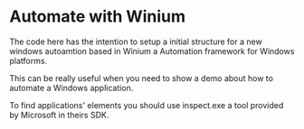 # Automate with Winium

The code here has the intention to setup a initial structure for a new windows autoamtion based in Winium a Automation framework for Windows platforms.

This can be really useful when you need to show a demo about how to automate a Windows application.

To find applications' elements you should use inspect.exe a tool provided by Microsoft in theirs SDK.
